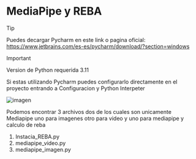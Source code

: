 
# MediaPipe y REBA

> [!TIP]
> Puedes decargar Pycharm en este link o pagina oficial: https://www.jetbrains.com/es-es/pycharm/download/?section=windows

> [!IMPORTANT]
> Version de Python requerida 3.11

<p>Si estas utilizando Pycharm puedes configurarlo directamente en el proyecto entrando a Configuracion y Python Interpeter</p>


 <img src="https://github.com/user-attachments/assets/73a0e433-05e6-4f84-a40f-9d0f80820a0a" alt="imagen">


<p> Podemos encontrar 3 archivos dos de los cuales son unicamente Mediapipe uno para imagenes otro para video y uno para mediapipe y calculo de reba</p>

1. Instacia_REBA.py
2. mediapipe_video.py
3. mediapipe_imagen.py
